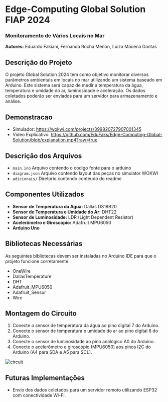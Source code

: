 # Edge-Computing Global Solution FIAP 2024

### Monitoramento de Vários Locais no Mar

**Autores:** Eduardo Fakiani, Fernanda Rocha Menon, Luiza Macena Dantas

## Descrição do Projeto

O projeto Global Solution 2024 tem como objetivo monitorar diversos parâmetros ambientais em locais no mar utilizando um sistema baseado em Arduino. Este sistema será capaz de medir a temperatura da água, temperatura e umidade do ar, luminosidade e aceleração. Os dados coletados poderão ser enviados para um servidor para armazenamento e análise.

## Demonstracao

- Simulador: https://wokwi.com/projects/399820727907001345
- Video Explicativo: https://github.com/EduFaks/Edge-Computing-Global-Solution/blob/explanation.mp4?raw=true

## Descrição dos Arquivos

- ```main.ino``` Arquivo contendo o codigo fonte para o arduino
- ```diagram.json``` Arquivo contendo layout das peças no simulator WOKWI
- ```adicionais/``` Diretorio contendo conteudo do readme

## Componentes Utilizados

- **Sensor de Temperatura da Água:** Dallas DS18B20
- **Sensor de Temperatura e Umidade do Ar:** DHT22
- **Sensor de Luminosidade:** LDR (Light Dependent Resistor)
- **Acelerômetro e Giroscópio:** Adafruit MPU6050
- **Arduino Uno**

## Bibliotecas Necessárias

As seguintes bibliotecas devem ser instaladas no Arduino IDE para que o projeto funcione corretamente:

- OneWire
- DallasTemperature
- DHT
- Adafruit_MPU6050
- Adafruit_Sensor
- Wire

## Montagem do Circuito

1. Conecte o sensor de temperatura da água ao pino digital 7 do Arduino.
2. Conecte o sensor de temperatura e umidade do ar ao pino digital 8 do Arduino.
3. Conecte o sensor de luminosidade ao pino analógico A0 do Arduino.
4. Conecte o acelerômetro e giroscópio (MPU6050) aos pinos I2C do Arduino (A4 para SDA e A5 para SCL).


![circuit](https://github.com/EduFaks/Edge-Computing-Global-Solution/blob/circuit.jpg?raw=true)


## Futuras Implementações

- Envio dos dados coletados para um servidor remoto utilizando ESP32 com conectividade Wi-Fi.
